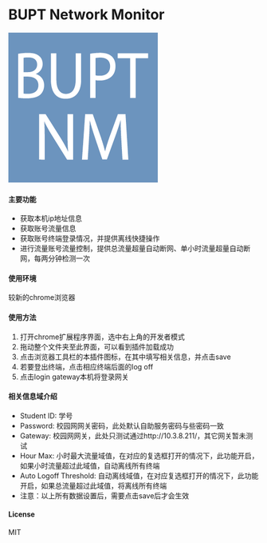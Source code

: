 BUPT Network Monitor
===================
![BUPT Network Monitor](./icon.png "BUPT Network Monitor")
#### 主要功能
<ul>
    <li>获取本机ip地址信息</li>
    <li>获取账号流量信息</li>
    <li>获取账号终端登录情况，并提供离线快捷操作</li>
    <li>进行流量账号流量控制，提供总流量超量自动断网、单小时流量超量自动断网，每两分钟检测一次</li>
</ul>

#### 使用环境
较新的chrome浏览器

#### 使用方法
<ol>
    <li>打开chrome扩展程序界面，选中右上角的开发者模式</li>
    <li>拖动整个文件夹至此界面，可以看到插件加载成功</li>
    <li>点击浏览器工具栏的本插件图标，在其中填写相关信息，并点击save</li>
    <li>若要登出终端，点击相应终端后面的log off</li>
    <li>点击login gateway本机将登录网关</li>
</ol>

#### 相关信息域介绍
<ul>
    <li> Student ID: 学号</li>
    <li> Password: 校园网网关密码，此处默认自助服务密码与些密码一致</li>
    <li> Gateway: 校园网网关，此处只测试通过http://10.3.8.211/，其它网关暂未测试</li>
    <li> Hour Max: 小时最大流量域值，在对应的复选框打开的情况下，此功能开启，如果小时流量超过此域值，自动离线所有终端</li>
    <li> Auto Logoff Threshold: 自动离线域值，在对应复选框打开的情况下，此功能开启，如果总流量超过此域值，将离线所有终端</li>
    <li> 注意：以上所有数据设置后，需要点击save后才会生效</li>
</ul>

#### License
MIT
